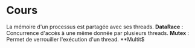 # Cours

La mémoire d'un processus est partagée avec ses threads.
**DataRace** : Concurrence d'accès à une même donnée par plusieurs threads.
**Mutex** : Permet de verrouiller l'exécution d'un thread.
**Multit$
<!--stackedit_data:
eyJoaXN0b3J5IjpbMTcyNzM2MzAxMCwxMDM1OTY4MjgzLC0xOT
MzMTY5NDg4XX0=
-->
